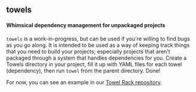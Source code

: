 ## towels ##
#### Whimsical dependency management for unpackaged projects ####

`towels` is a work-in-progress, but can be used if you're willing to find bugs as you go along. It is intended to be used as a way of keeping track things that you need to build your projects; especially projects that aren't packaged through a system that handles dependencies for you. Create a Towels directory in your project, fill it up with YAML files for each towel (dependency), then run `towel` from the parent directory. Done!  

For now, you can see an example in our [Towel Rack repository](http://github.com/o6/Towel-Rack).